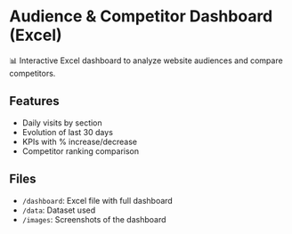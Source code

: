 # Audience & Competitor Dashboard (Excel)

📊 Interactive Excel dashboard to analyze website audiences and compare competitors.

## Features
- Daily visits by section
- Evolution of last 30 days
- KPIs with % increase/decrease
- Competitor ranking comparison

## Files
- `/dashboard`: Excel file with full dashboard
- `/data`: Dataset used
- `/images`: Screenshots of the dashboard




